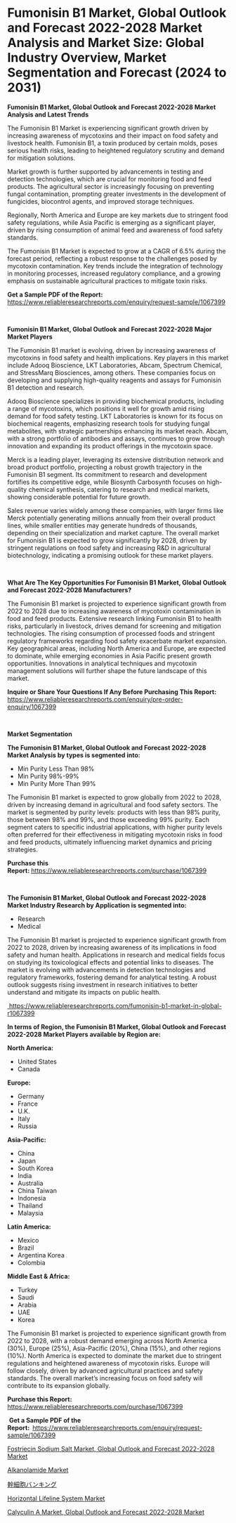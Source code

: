 <p><h1>Fumonisin B1 Market, Global Outlook and Forecast 2022-2028 Market Analysis and Market Size: Global Industry Overview, Market Segmentation and Forecast (2024 to 2031)</h1></p><p><strong>Fumonisin B1 Market, Global Outlook and Forecast 2022-2028 Market Analysis and Latest Trends</strong></p>
<p><p>The Fumonisin B1 Market is experiencing significant growth driven by increasing awareness of mycotoxins and their impact on food safety and livestock health. Fumonisin B1, a toxin produced by certain molds, poses serious health risks, leading to heightened regulatory scrutiny and demand for mitigation solutions. </p><p>Market growth is further supported by advancements in testing and detection technologies, which are crucial for monitoring food and feed products. The agricultural sector is increasingly focusing on preventing fungal contamination, prompting greater investments in the development of fungicides, biocontrol agents, and improved storage techniques.</p><p>Regionally, North America and Europe are key markets due to stringent food safety regulations, while Asia Pacific is emerging as a significant player, driven by rising consumption of animal feed and awareness of food safety standards. </p><p>The Fumonisin B1 Market is expected to grow at a CAGR of 6.5% during the forecast period, reflecting a robust response to the challenges posed by mycotoxin contamination. Key trends include the integration of technology in monitoring processes, increased regulatory compliance, and a growing emphasis on sustainable agricultural practices to mitigate toxin risks.</p></p>
<p><strong>Get a Sample PDF of the Report:&nbsp;</strong> <a href="https://www.reliableresearchreports.com/enquiry/request-sample/1067399">https://www.reliableresearchreports.com/enquiry/request-sample/1067399</a></p>
<p>&nbsp;</p>
<p><strong>Fumonisin B1 Market, Global Outlook and Forecast 2022-2028 Major Market Players</strong></p>
<p><p>The Fumonisin B1 market is evolving, driven by increasing awareness of mycotoxins in food safety and health implications. Key players in this market include Adooq Bioscience, LKT Laboratories, Abcam, Spectrum Chemical, and StressMarq Biosciences, among others. These companies focus on developing and supplying high-quality reagents and assays for Fumonisin B1 detection and research.</p><p>Adooq Bioscience specializes in providing biochemical products, including a range of mycotoxins, which positions it well for growth amid rising demand for food safety testing. LKT Laboratories is known for its focus on biochemical reagents, emphasizing research tools for studying fungal metabolites, with strategic partnerships enhancing its market reach. Abcam, with a strong portfolio of antibodies and assays, continues to grow through innovation and expanding its product offerings in the mycotoxin space.</p><p>Merck is a leading player, leveraging its extensive distribution network and broad product portfolio, projecting a robust growth trajectory in the Fumonisin B1 segment. Its commitment to research and development fortifies its competitive edge, while Biosynth Carbosynth focuses on high-quality chemical synthesis, catering to research and medical markets, showing considerable potential for future growth.</p><p>Sales revenue varies widely among these companies, with larger firms like Merck potentially generating millions annually from their overall product lines, while smaller entities may generate hundreds of thousands, depending on their specialization and market capture. The overall market for Fumonisin B1 is expected to grow significantly by 2028, driven by stringent regulations on food safety and increasing R&D in agricultural biotechnology, indicating a promising outlook for these market players.</p></p>
<p>&nbsp;</p>
<p><strong>What Are The Key Opportunities For Fumonisin B1 Market, Global Outlook and Forecast 2022-2028 Manufacturers?</strong></p>
<p><p>The Fumonisin B1 market is projected to experience significant growth from 2022 to 2028 due to increasing awareness of mycotoxin contamination in food and feed products. Extensive research linking Fumonisin B1 to health risks, particularly in livestock, drives demand for screening and mitigation technologies. The rising consumption of processed foods and stringent regulatory frameworks regarding food safety exacerbate market expansion. Key geographical areas, including North America and Europe, are expected to dominate, while emerging economies in Asia Pacific present growth opportunities. Innovations in analytical techniques and mycotoxin management solutions will further shape the future landscape of this market.</p></p>
<p><strong>Inquire or Share Your Questions If Any Before Purchasing This Report:</strong> <a href="https://www.reliableresearchreports.com/enquiry/pre-order-enquiry/1067399">https://www.reliableresearchreports.com/enquiry/pre-order-enquiry/1067399</a></p>
<p>&nbsp;</p>
<p><strong>Market Segmentation</strong></p>
<p><strong>The Fumonisin B1 Market, Global Outlook and Forecast 2022-2028 Market Analysis by types is segmented into:</strong></p>
<p><ul><li>Min Purity Less Than 98%</li><li>Min Purity 98%-99%</li><li>Min Purity More Than 99%</li></ul></p>
<p><p>The Fumonisin B1 market is expected to grow globally from 2022 to 2028, driven by increasing demand in agricultural and food safety sectors. The market is segmented by purity levels: products with less than 98% purity, those between 98% and 99%, and those exceeding 99% purity. Each segment caters to specific industrial applications, with higher purity levels often preferred for their effectiveness in mitigating mycotoxin risks in food and feed products, ultimately influencing market dynamics and pricing strategies.</p></p>
<p><strong>Purchase this Report:&nbsp;</strong><a href="https://www.reliableresearchreports.com/purchase/1067399">https://www.reliableresearchreports.com/purchase/1067399</a></p>
<p>&nbsp;</p>
<p><strong>The Fumonisin B1 Market, Global Outlook and Forecast 2022-2028 Market Industry Research by Application is segmented into:</strong></p>
<p><ul><li>Research</li><li>Medical</li></ul></p>
<p><p>The Fumonisin B1 market is projected to experience significant growth from 2022 to 2028, driven by increasing awareness of its implications in food safety and human health. Applications in research and medical fields focus on studying its toxicological effects and potential links to diseases. The market is evolving with advancements in detection technologies and regulatory frameworks, fostering demand for analytical testing. A robust outlook suggests rising investment in research initiatives to better understand and mitigate its impacts on public health.</p></p>
<p><a href="https://www.reliableresearchreports.com/fumonisin-b1-market-in-global-r1067399">&nbsp;https://www.reliableresearchreports.com/fumonisin-b1-market-in-global-r1067399</a></p>
<p><strong>In terms of Region, the Fumonisin B1 Market, Global Outlook and Forecast 2022-2028 Market Players available by Region are:</strong></p>
<p>
    <p> <strong> North America: </strong>
        <ul>
            <li>United States</li>
            <li>Canada</li>
        </ul>
        </p> 
    <p> <strong> Europe: </strong>
        <ul>
            <li>Germany</li>
            <li>France</li>
            <li>U.K.</li>
            <li>Italy</li>
            <li>Russia</li>
        </ul>
        </p> 
    <p> <strong> Asia-Pacific: </strong>
        <ul>
            <li>China</li>
            <li>Japan</li>
            <li>South Korea</li>
            <li>India</li>
            <li>Australia</li>
            <li>China Taiwan</li>
            <li>Indonesia</li>
            <li>Thailand</li>
            <li>Malaysia</li>
        </ul>
        </p> 
    <p> <strong> Latin America: </strong>
        <ul>
            <li>Mexico</li>
            <li>Brazil</li>
            <li>Argentina Korea</li>
            <li>Colombia</li>
        </ul>
        </p> 
    <p> <strong> Middle East & Africa: </strong>
        <ul>
            <li>Turkey</li>
            <li>Saudi</li>
            <li>Arabia</li>
            <li>UAE</li>
            <li>Korea</li>
        </ul>
    </p>
    </p>
<p><p>The Fumonisin B1 market is projected to experience significant growth from 2022 to 2028, with a robust demand emerging across North America (30%), Europe (25%), Asia-Pacific (20%), China (15%), and other regions (10%). North America is expected to dominate the market due to stringent regulations and heightened awareness of mycotoxin risks. Europe will follow closely, driven by advanced agricultural practices and safety standards. The overall market’s increasing focus on food safety will contribute to its expansion globally.</p></p>
<p><strong>Purchase this Report: </strong><a href="https://www.reliableresearchreports.com/purchase/1067399">https://www.reliableresearchreports.com/purchase/1067399</a></p>
<p>&nbsp;<strong>Get a Sample PDF of the Report:&nbsp;&nbsp;</strong><a href="https://www.reliableresearchreports.com/enquiry/request-sample/1067399">https://www.reliableresearchreports.com/enquiry/request-sample/1067399</a></p>
<p><strong></strong></p>
<p><p><a href="https://github.com/joannesouthgate/Market-Research-Report-List-4/blob/main/fostriecin-sodium-salt-market-global-outlook-and-forecast-2022-2028-market.md">Fostriecin Sodium Salt Market, Global Outlook and Forecast 2022-2028 Market</a></p><p><a href="https://www.linkedin.com/pulse/global-alkanolamide-market-size-expected-experience-cagr-nicde?trackingId=gJqJ%2Bos5TlGrP7%2FUl1qutQ%3D%3D">Alkanolamide Market</a></p><p><a href="https://medium.com/@vivakuvalis2005/%E6%88%90%E5%8A%9F%E3%81%B8%E3%81%AE%E6%88%A6%E7%95%A5%E7%9A%84%E3%83%AD%E3%83%BC%E3%83%89%E3%83%9E%E3%83%83%E3%83%97-%E3%82%B0%E3%83%AD%E3%83%BC%E3%83%90%E3%83%AB%E5%B9%B9%E7%B4%B0%E8%83%9E%E3%83%90%E3%83%B3%E3%82%AD%E3%83%B3%E3%82%B0%E5%B8%82%E5%A0%B4%E5%88%86%E6%9E%90-2024-2031-8a6c275e7e3d">幹細胞バンキング</a></p><p><a href="https://medium.com/@cukilcantik89/global-horizontal-lifeline-system-industry-research-report-competitive-landscape-market-size-f244a9cc8240">Horizontal Lifeline System Market</a></p><p><a href="https://github.com/sofayahoo2023/Market-Research-Report-List-6/blob/main/calyculin-a-market-global-outlook-and-forecast-2022-2028-market.md">Calyculin A Market, Global Outlook and Forecast 2022-2028 Market</a></p></p>